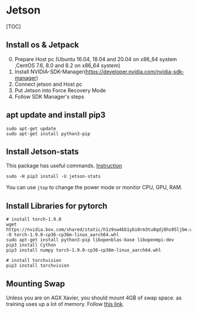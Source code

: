 Jetson
======

[TOC]

## Install os & Jetpack 
0. Prepare Host pc (Ubuntu 16.04, 18.04 and 20.04 on x86_64 system ,CentOS 7.6, 8.0 and 8.2 on x86_64 system)
1. Install NVIDIA-SDK-Manager(https://developer.nvidia.com/nvidia-sdk-manager)
2. Connect jetson and Host pc 
3. Put Jetson into Force Recovery Mode
4. Follow SDK Manager's steps

## apt update and install pip3
```shell
sudo apt-get update
sudo apt-get install python3-pip
```

## Install Jetson-stats
This package has useful commands. [Instruction](https://github.com/rbonghi/jetson_stats)
```shell
sudo -H pip3 install -U jetson-stats
```

You can use ``jtop`` to change the power mode or monitor CPU, GPU, RAM.


## Install Libraries for pytorch
```shell
# install torch-1.9.0
wget https://nvidia.box.com/shared/static/h1z9sw4bb1ybi0rm3tu8qdj8hs05ljbm.whl -O torch-1.9.0-cp36-cp36m-linux_aarch64.whl
sudo apt-get install python3-pip libopenblas-base libopenmpi-dev 
pip3 install Cython
pip3 install numpy torch-1.9.0-cp36-cp36m-linux_aarch64.whl

# install torchvision
pip3 install torchvision
```



## Mounting Swap
Unless you are on AGX Xavier, you should mount 4GB of swap space. as training uses up a lot of memory. Follow [this link](https://github.com/dusty-nv/jetson-inference/blob/master/docs/pytorch-transfer-learning.md#mounting-swap).
